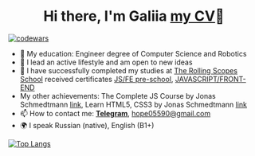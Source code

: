 <h1 align="center">Hi there, I'm Galiia <a href="https://galiia-gr.github.io/rsschool-cv/" target="_blank"> my CV</a>👋</h1>

[![codewars](https://www.codewars.com/users/rsschool_140970a538cc19f9/badges/small)](https://www.codewars.com/users/rsschool_140970a538cc19f9)


- 📘 My education: Engineer degree of Computer Science and Robotics
- 👯 I lead an active lifestyle and am open to new ideas
- 🌱 I have successfully completed my studies at <a href="https://rs.school/index.html" target="_blank">The Rolling Scopes School</a>
      received certificates <a href="https://app.rs.school/certificate/an5yb0cb" target="_blank">JS/FE pre-school</a>,
      <a href="https://app.rs.school/certificate/4rfs5ltz" target="_blank">JAVASCRIPT/FRONT-END</a>
- My other achievements: The Complete JS Course by Jonas Schmedtmann <a href="https://www.udemy.com/certificate/UC-f9711ab8-53eb-4d9b-baf0-7a70555755e7/" target="_blank">link</a>, Learn HTML5, CSS3 by Jonas Schmedtmann <a href="https://www.udemy.com/certificate/UC-4cb36905-97a3-4615-97ed-61d6a9541789/" target="_blank">link</a>
- 📫 How to contact me: [**Telegram**](https://t.me/galiia_g), hope05590@gmail.com
- 🌍 I speak Russian (native), English (B1+)



[![Top Langs](https://github-readme-stats.vercel.app/api/top-langs/?username=Galiia-GR&layout=compact)](https://github.com/Galiia-GR/github-readme-stats)
